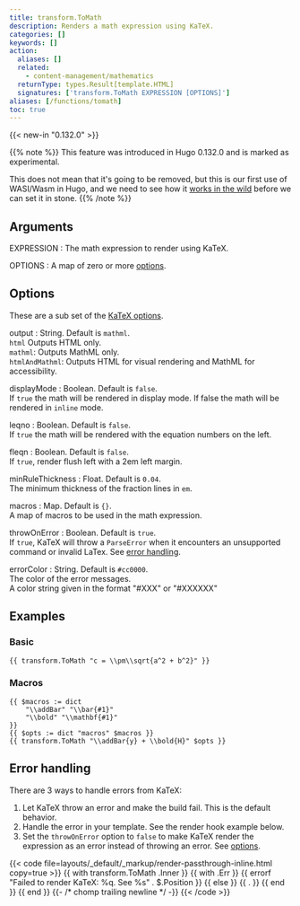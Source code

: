 ```yaml
---
title: transform.ToMath
description: Renders a math expression using KaTeX.
categories: []
keywords: []
action:
  aliases: []
  related:
    - content-management/mathematics
  returnType: types.Result[template.HTML]
  signatures: ['transform.ToMath EXPRESSION [OPTIONS]']
aliases: [/functions/tomath]
toc: true
---
```


{{< new-in "0.132.0" >}}

{{% note %}}
This feature was introduced in Hugo 0.132.0 and is marked as experimental.

This does not mean that it's going to be removed, but this is our first use of WASI/Wasm in Hugo, and we need to see how it [works in the wild](https://github.com/gohugoio/hugo/issues/12736) before we can set it in stone.
{{% /note %}}

## Arguments

EXPRESSION
: The math expression to render using KaTeX.

OPTIONS
: A map of zero or more [options].

## Options

These are a sub set of the [KaTeX options].

output
: String. Default is `mathml`.\
`html` Outputs HTML only.\
`mathml`: Outputs MathML only.\
`htmlAndMathml`: Outputs HTML for visual rendering and MathML for accessibility.

displayMode
: Boolean. Default is `false`.\
If `true` the math will be rendered in display mode. If false the math will be rendered in `inline` mode.

leqno
: Boolean. Default is `false`.\
If `true` the math will be rendered with the equation numbers on the left.

fleqn
: Boolean. Default is `false`.\
If `true`, render flush left with a 2em left margin.

minRuleThickness
: Float. Default is `0.04`.\
The minimum thickness of the fraction lines in `em`.

macros
: Map. Default is `{}`.\
A map of macros to be used in the math expression.

throwOnError
: Boolean. Default is `true`.\
If `true`, KaTeX will throw a `ParseError` when it encounters an unsupported command or invalid LaTex. See [error handling].

errorColor
: String. Default is `#cc0000`.\
The color of the error messages.\
A color string given in the format "#XXX" or "#XXXXXX"


## Examples

### Basic

```go-html-template
{{ transform.ToMath "c = \\pm\\sqrt{a^2 + b^2}" }}
```

### Macros

```go-html-template
{{ $macros := dict 
    "\\addBar" "\\bar{#1}"
    "\\bold" "\\mathbf{#1}"
}}
{{ $opts := dict "macros" $macros }}
{{ transform.ToMath "\\addBar{y} + \\bold{H}" $opts }}
```

## Error handling

There are 3 ways to handle errors from KaTeX:

1. Let KaTeX throw an error and make the build fail. This is the default behavior.
1. Handle the error in your template. See the render hook example below.
1. Set the `throwOnError` option to `false` to make KaTeX render the expression as an error instead of throwing an error. See [options].

{{< code file=layouts/_default/_markup/render-passthrough-inline.html copy=true >}}
{{ with transform.ToMath .Inner }}
  {{ with .Err }}
    {{ errorf "Failed to render KaTeX: %q. See %s" . $.Position }}
  {{ else }}
    {{ . }}
  {{ end }}
{{ end }}
{{- /* chomp trailing newline */ -}}
{{< /code >}}



[options]: #options
[error handling]: #error-handling
[KaTeX options]: https://katex.org/docs/options.html



